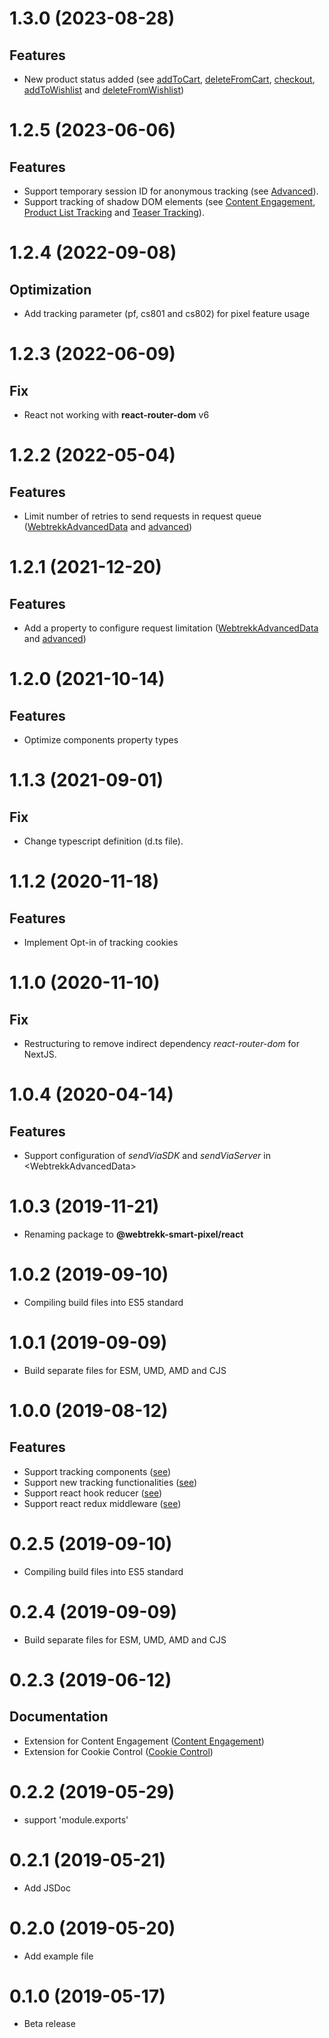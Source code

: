 <a name="1.3.0"></a>
# 1.3.0 (2023-08-28)

## Features

- New product status added (see [addToCart](https://documentation.mapp.com/latest/en/product-43287896.html), [deleteFromCart](https://documentation.mapp.com/latest/en/product-43287896.html), [checkout](https://documentation.mapp.com/latest/en/product-43287896.html), [addToWishlist](https://documentation.mapp.com/latest/en/product-43287896.html) and [deleteFromWishlist](https://documentation.mapp.com/latest/en/product-43287896.html))


<a name="1.2.5"></a>
# 1.2.5 (2023-06-06)

## Features

- Support temporary session ID for anonymous tracking (see [Advanced](https://documentation.mapp.com/latest/en/advanced-43287825.html)).
- Support tracking of shadow DOM elements (see [Content Engagement](https://documentation.mapp.com/latest/en/content-engagement-43287761.html), [Product List Tracking](https://documentation.mapp.com/latest/en/product-list-tracking-43287770.html) and [Teaser Tracking](https://documentation.mapp.com/latest/en/teaser-tracking-43287776.html)).


<a name="1.2.4"></a>
# 1.2.4 (2022-09-08)

## Optimization

- Add tracking parameter (pf, cs801 and cs802) for pixel feature usage


<a name="1.2.3"></a>
# 1.2.3 (2022-06-09)

## Fix

* React not working with **react-router-dom** v6


<a name="1.2.2"></a>
# 1.2.2 (2022-05-04)

## Features

* Limit number of retries to send requests in request queue ([WebtrekkAdvancedData](https://documentation.mapp.com/latest/en/next-15741408.html#id-.SMPNextv1.0-%3CWebtrekkAdvancedData%3E) and [advanced](https://documentation.mapp.com/latest/en/next-15741408.html#id-.SMPNextv1.0-advanced))


<a name="1.2.1"></a>
# 1.2.1 (2021-12-20)

## Features

* Add a property to configure request limitation ([WebtrekkAdvancedData](https://documentation.mapp.com/latest/en/react-15741412.html#id-.SMPReactv1.0-%3CWebtrekkAdvancedData%3E) and [advanced](https://documentation.mapp.com/latest/en/react-15741412.html#id-.SMPReactv1.0-advanced))


<a name="1.2.0"></a>
# 1.2.0 (2021-10-14)

## Features

* Optimize components property types


<a name="1.1.3"></a>
# 1.1.3 (2021-09-01)

## Fix

* Change typescript definition (d.ts file).


<a name="1.1.2"></a>
# 1.1.2 (2020-11-18)

## Features

* Implement Opt-in of tracking cookies 


<a name="1.1.0"></a>
# 1.1.0 (2020-11-10)

## Fix

* Restructuring to remove indirect dependency *react-router-dom* for NextJS.


<a name="1.0.4"></a>
# 1.0.4 (2020-04-14)

## Features

* Support configuration of *sendViaSDK* and *sendViaServer* in \<WebtrekkAdvancedData\>


<a name="1.0.3"></a>
# 1.0.3 (2019-11-21)

* Renaming package to **@webtrekk-smart-pixel/react**


<a name="1.0.2"></a>
# 1.0.2 (2019-09-10)

* Compiling build files into ES5 standard


<a name="1.0.1"></a>
# 1.0.1 (2019-09-09)

* Build separate files for ESM, UMD, AMD and CJS


<a name="1.0.0"></a>
# 1.0.0 (2019-08-12)

## Features

* Support tracking components ([see](https://documentation.mapp.com/latest/en/react-15741412.html#id-.SMPReactv1.0-Components))
* Support new tracking functionalities ([see](https://documentation.mapp.com/latest/en/react-15741412.html#id-.SMPReactv1.0-WebtrekkSmartPixelReact))
* Support react hook reducer ([see](https://documentation.mapp.com/latest/en/react-15741412.html#id-.SMPReactv1.0-webtrekkReducer))
* Support react redux middleware ([see](https://documentation.mapp.com/latest/en/react-15741412.html#id-.SMPReactv1.0-webtrekkMiddleware))


<a name="0.2.5"></a>
# 0.2.5 (2019-09-10)

* Compiling build files into ES5 standard


<a name="0.2.4"></a>
# 0.2.4 (2019-09-09)

* Build separate files for ESM, UMD, AMD and CJS


<a name="0.2.3"></a>
# 0.2.3 (2019-06-12)

## Documentation

* Extension for Content Engagement ([Content Engagement](https://documentation.mapp.com/latest/en/content-engagement-15741314.html))
* Extension for Cookie Control ([Cookie Control](https://documentation.mapp.com/latest/en/cookie-control-15741322.html))


<a name="0.2.2"></a>
# 0.2.2 (2019-05-29)

* support 'module.exports'


<a name="0.2.1"></a>
# 0.2.1 (2019-05-21)

* Add JSDoc


<a name="0.2.0"></a>
# 0.2.0 (2019-05-20)

* Add example file


<a name="0.1.0"></a>
# 0.1.0 (2019-05-17)

* Beta release
